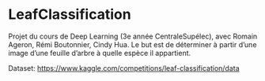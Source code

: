 # LeafClassification
Projet du cours de Deep Learning (3e année CentraleSupélec), avec Romain Ageron, Rémi Boutonnier, Cindy Hua.
Le but est de déterminer à partir d’une image d’une feuille d’arbre à quelle espèce il appartient.

Dataset: https://www.kaggle.com/competitions/leaf-classification/data